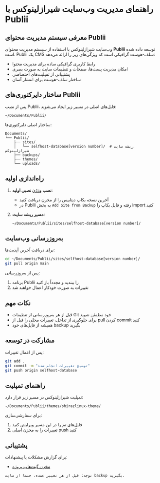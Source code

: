 # راهنمای مدیریت وب‌سایت شیرازلینوکس با Publii

## معرفی سیستم مدیریت محتوای Publii

وب‌سایت شیرازلینوکس با استفاده از سیستم مدیریت محتوای **Publii** توسعه داده شده است. Publii یک CMS سلف-هوست گرافیکی است که ویژگی‌های زیر را ارائه می‌دهد:

- رابط کاربری گرافیکی ساده برای مدیریت محتوا
- امکان مدیریت پست‌ها، صفحات و تنظیمات سایت به صورت بصری
- پشتیبانی از تمپلیت‌های اختصاصی
- ساختار سلف-هوست برای انتشار آسان

## ساختار دایرکتوری‌های Publii

پس از نصب Publii، فایل‌های اصلی در مسیر زیر ایجاد می‌شوند:

```
~/Documents/Publii/
```

ساختار اصلی دایرکتوری‌ها:
```
Documents/
└── Publii/
    ├── sites/
    │   └── selfhost-database[version number]/  # ریشه سایت شیرازلینوکس
    ├── backups/
    ├── themes/
    └── uploads/
```

## راه‌اندازی اولیه

1. **نصب وزژن نصبی اولیه**:
   - آخرین نسخه بکاپ دیتابیس را از مخزن دریافت کنید
   - در Publii به بخش `Add Site from Backup` رفته و فایل بکاپ را import کنید

2. **مسیر ریشه سایت**:
   ```
   ~/Documents/Publii/sites/selfhost-database[version number]/
   ```

## به‌روزرسانی وب‌سایت

برای دریافت آخرین آپدیت‌ها:

```bash
cd ~/Documents/Publii/sites/selfhost-database[version number]/
git pull origin main
```

پس از به‌روزرسانی:
1. برنامه Publii را ببندید و مجدداً باز کنید
2. تغییرات به صورت خودکار اعمال خواهند شد

## نکات مهم

- قبل از هر به‌روزرسانی از تنظیمات Git خود مطمئن شوید
- برای جلوگیری از تداخل، تغییرات محلی را قبل از pull کردن commit کنید
- همیشه از فایل‌های خود backup بگیرید

## مشارکت در توسعه

پس از اعمال تغییرات:

```bash
git add .
git commit -m "توضیح تغییرات انجام شده"
git push origin selfhost-database
```

## راهنمای تمپلیت

تمپلیت شیرازلینوکس در مسیر زیر قرار دارد:
```
~/Documents/Publii/themes/shirazlinux-theme/
```

برای سفارشی‌سازی:
1. فایل‌های تم را در این مسیر ویرایش کنید
2. تغییرات را به مخزن اصلی push کنید

## پشتیبانی

برای گزارش مشکلات یا پیشنهادات:
- [مخزن گیت‌هاب پروژه](https://github.com/shirazlinux/website)

```markdown
توجه: قبل از هر تغییر عمده، حتماً از سایت backup بگیرید.
```

